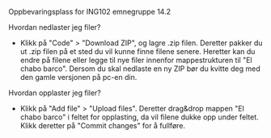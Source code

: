 Oppbevaringsplass for ING102 emnegruppe 14.2

Hvordan nedlaster jeg filer?
  - Klikk på "Code" > "Download ZIP", og lagre .zip filen. Deretter pakker du ut .zip filen på et sted du vil kunne finne filene senere. Heretter kan du endre på filene eller legge til nye filer innenfor mappestrukturen til "El chabo barco". Dersom du skal nedlaste en ny ZIP bør du kvitte deg med den gamle versjonen på pc-en din.
  
Hvordan opplaster jeg filer?
  - Klikk på "Add file" > "Upload files". Deretter drag&drop mappen "El chabo barco" i feltet for opplasting, da vil filene dukke opp under feltet. Klikk deretter på "Commit changes" for å fullføre.
